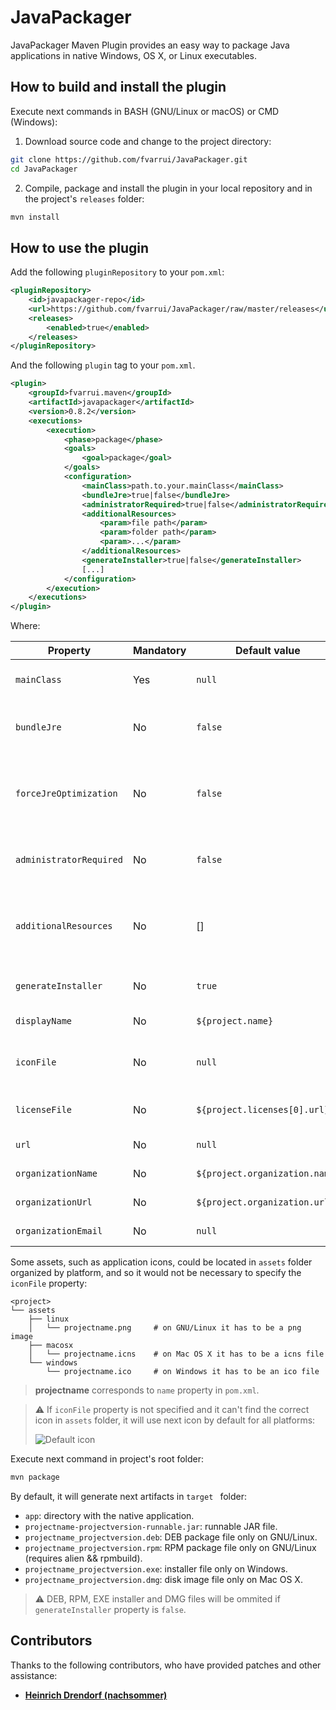 # JavaPackager
JavaPackager Maven Plugin provides an easy way to package Java applications in native Windows, OS X, or Linux executables.

## How to build and install the plugin

Execute next commands in BASH (GNU/Linux or macOS) or CMD (Windows):

1. Download source code and change to the project directory:

```bash
git clone https://github.com/fvarrui/JavaPackager.git
cd JavaPackager
```

2. Compile, package and install the plugin in your local repository and in the project's `releases` folder:

```bash
mvn install
```

## How to use the plugin

Add the following `pluginRepository` to your `pom.xml`:

```xml
<pluginRepository>
    <id>javapackager-repo</id>
    <url>https://github.com/fvarrui/JavaPackager/raw/master/releases</url>
    <releases>
        <enabled>true</enabled>
    </releases>
</pluginRepository>
```

And the following `plugin` tag to your `pom.xml`.

```xml
<plugin>
    <groupId>fvarrui.maven</groupId>
    <artifactId>javapackager</artifactId>
    <version>0.8.2</version>
    <executions>
        <execution>
            <phase>package</phase>
            <goals>
                <goal>package</goal>
            </goals>
            <configuration>
                <mainClass>path.to.your.mainClass</mainClass>
                <bundleJre>true|false</bundleJre>
                <administratorRequired>true|false</administratorRequired>
                <additionalResources>
                    <param>file path</param>
                    <param>folder path</param>
                    <param>...</param>
                </additionalResources>
                <generateInstaller>true|false</generateInstaller>        
                [...]
            </configuration>
        </execution>
    </executions>
</plugin>
```

Where:

| Property                | Mandatory | Default value                  | Description                                                 |
| ----------------------- | --------- | ------------------------------ | ----------------------------------------------------------- |
| `mainClass`             | Yes       | `null`                         | Full path to your app main class.                           |
| `bundleJre`             | No        | `false`                        | Embed a customized JRE with the app.                        |
| `forceJreOptimization`  | No        | `false`                        | If JDK version < 13, it will try to reduce the bundled JRE. |
| `administratorRequired` | No        | `false`                        | If true, app will run with administrator privileges.        |
| `additionalResources`   | No        | []                             | Additional files and folders to include in the bundled app. |
| `generateInstaller`     | No        | `true`                         | Generate an installer for the app.                          |
| `displayName`           | No        | `${project.name}`              | App name to show.                                           |
| `iconFile`              | No        | `null`                         | Path to the app icon file (PNG, ICO or ICNS).               |
| `licenseFile`           | No        | `${project.licenses[0].url}`   | Path to project license file.                               |
| `url`                   | No        | `null`                         | App website URL.                                            |
| `organizationName`      | No        | `${project.organization.name}` | Organization name.                                          |
| `organizationUrl`       | No        | `${project.organization.url}`  | Organization website URL.                                   |
| `organizationEmail`     | No        | `null`                         | Organization email.                                         |

Some assets, such as application icons, could be located in `assets` folder organized by platform, and so it would not be necessary to specify the `iconFile` property:

```
<project>
└── assets
	├── linux
	│   └── projectname.png		# on GNU/Linux it has to be a png image
	├── macosx
	│   └── projectname.icns	# on Mac OS X it has to be a icns file
	└── windows
	    └── projectname.ico		# on Windows it has to be an ico file
```

> **projectname** corresponds to `name` property in `pom.xml`.

> :warning: If `iconFile` property is not specified and it can't find the correct icon in `assets` folder, it will use next icon by default for all platforms:
>
> ![Default icon](https://raw.githubusercontent.com/fvarrui/JavaPackager/master/src/main/resources/linux/default-icon.png)

Execute next command in project's root folder:

```bash
mvn package
```

By default, it will generate next artifacts in `target ` folder:

- `app`: directory with the native application.
- `projectname-projectversion-runnable.jar`: runnable JAR file.
- `projectname_projectversion.deb`: DEB package file only on GNU/Linux. 
- `projectname_projectversion.rpm`: RPM package file only on GNU/Linux (requires alien && rpmbuild).
- `projectname_projectversion.exe`: installer file only on Windows.
- `projectname_projectversion.dmg`: disk image file only on Mac OS X.

>  :warning: DEB, RPM, EXE installer and DMG files will be ommited if `generateInstaller` property is `false`.

## Contributors

Thanks to the following contributors, who have provided patches and other assistance:

* **[Heinrich Drendorf (nachsommer)](https://github.com/nachsommer)**
